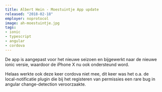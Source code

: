 ```yaml
---
title: Albert Hein - Moestuintje App update
released: "2018-02-18"
employer: noprotocol
image: ah-moestuintje.jpg
tags:
- ionic
- typescript
- angular
- cordova
---
```


De app is aangepast voor het nieuwe seizoen en bijgewerkt naar de nieuwe ionic versie, waardoor de iPhone X nu ook ondersteund word.

Helaas werkte ook deze keer cordova niet mee, dit keer was het o.a. de local-notificatie plugin die bij het registeren van permissies een rare bug in angular change-detection veroorzaakte.
